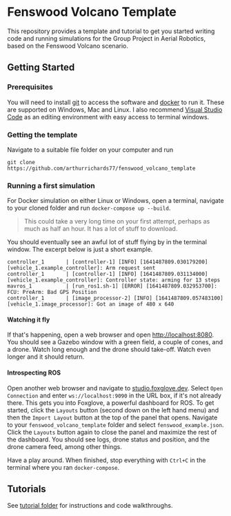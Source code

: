 # Fenswood Volcano Template

This repository provides a template and tutorial to get you started writing code and running simulations for the Group Project in Aerial Robotics, based on the Fenswood Volcano scenario.

## Getting Started

### Prerequisites

You will need to install [git](https://git-scm.com/downloads) to access the software and [docker](https://docs.docker.com/get-docker/) to run it.  These are supported on Windows, Mac and Linux.  I also recommend [Visual Studio Code](https://code.visualstudio.com/) as an editing environment with easy access to terminal windows.

### Getting the template

Navigate to a suitable file folder on your computer and run
```
git clone https://github.com/arthurrichards77/fenswood_volcano_template
```

### Running a first simulation
 
For Docker simulation on either Linux or Windows, open a terminal, navigate to your cloned folder and run `docker-compose up --build`.

> This could take a very long time on your first attempt, perhaps as much as half an hour.  It has a lot of stuff to download.

You should eventually see an awful lot of stuff flying by in the terminal window.  The excerpt below is just a short example.
```
controller_1       | [controller-1] [INFO] [1641487809.030179200] [vehicle_1.example_controller]: Arm request sent
controller_1       | [controller-1] [INFO] [1641487809.031134000] [vehicle_1.example_controller]: Controller state: arming for 13 steps
mavros_1           | [run_ros1.sh-1] [ERROR] [1641487809.032953700]: FCU: PreArm: Bad GPS Position     
controller_1       | [image_processor-2] [INFO] [1641487809.057483100] [vehicle_1.image_processor]: Got an image of 480 x 640
```

#### Watching it fly

If that's happening, open a web browser and open [http://localhost:8080](http://localhost:8080).  You should see a Gazebo window with a green field, a couple of cones, and a drone.  Watch long enough and the drone should take-off.  Watch even longer and it should return.

#### Introspecting ROS

Open another web browser and navigate to [studio.foxglove.dev](studio.foxglove.dev).  Select `Open Connection` and enter `ws://localhost:9090` in the URL box, if it's not already there.  This gets you into Foxglove, a powerful dashboard for ROS.  To get started, click the `Layouts` button (second down on the left hand menu) and then the `Import Layout` button at the top of the panel that opens.  Navigate to your `fenswood_volcano_template` folder and select `fenswood_example.json`.  Click the `Layouts` button again to close the panel and maximize the rest of the dashboard.  You should see logs, drone status and position, and the drone camera feed, among other things.

Have a play around.  When finished, stop everything with `Ctrl+C` in the terminal where you ran `docker-compose`.

## Tutorials

See [tutorial folder](tutorial) for instructions and code walkthroughs. 